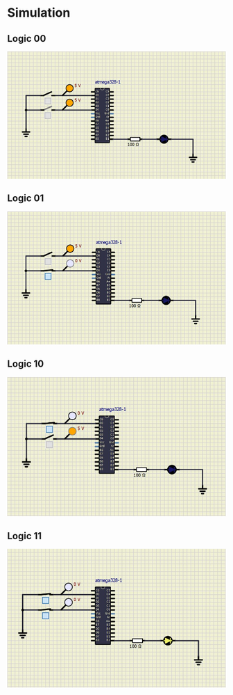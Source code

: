 # Simulation

## Logic 00
![image1](https://github.com/govindbansal1309/EmbeddedC/blob/main/Activity1/Simulation/ac100.JPG)

## Logic 01
![image2](https://github.com/govindbansal1309/EmbeddedC/blob/main/Activity1/Simulation/ac101.JPG)

## Logic 10
![image3](https://github.com/govindbansal1309/EmbeddedC/blob/main/Activity1/Simulation/ac110.JPG)

## Logic 11
![image4](https://github.com/govindbansal1309/EmbeddedC/blob/main/Activity1/Simulation/ac111.JPG)

